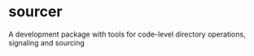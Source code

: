 # sourcer
A development package with tools for code-level directory operations, signaling and sourcing
